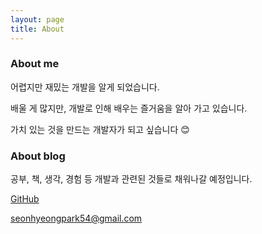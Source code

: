 ```yaml
---
layout: page
title: About
---
```


### About me 
어렵지만 재밌는 개발을 알게 되었습니다.

배울 게 많지만, 개발로 인해 배우는 즐거움을 알아 가고 있습니다. 

가치 있는 것을 만드는 개발자가 되고 싶습니다 😊


### About blog
공부, 책, 생각, 경험 등 개발과 관련된 것들로 채워나갈 예정입니다. 

[GitHub](https://github.com/seon54)

<seonhyeongpark54@gmail.com>
